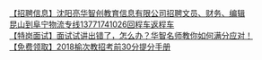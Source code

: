   
[【招聘信息】沈阳亮华智创教育信息有限公司招聘文员、财务、编辑](http://www.dianyue.me/archives/706/5f7cycjukxr4ofvx/)  
[昆山到阜宁物流专线13771741026回程车返程车](http://www.dianyue.me/archives/700/4nbu5co9lhm1sgms/)  
[【特岗面试】面试试讲出错了，怎么办？华智名师教你如何满分应对！](http://www.dianyue.me/archives/171/s5bcb86et0wt012g/)  
[【免费领取】2018榆次教招考前30分提分手册](http://www.dianyue.me/archives/880/ve9lvy607oq4ejy8/)